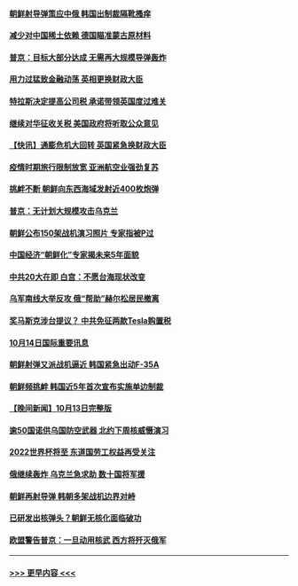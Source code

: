 #### [朝鲜射导弹策应中俄 韩国出制裁隔靴搔痒](../pages/prog202/a103551810.md?t=10151101) 
#### [减少对中国稀土依赖 德国瞄准蒙古原材料](../pages/prog202/a103551806.md?t=10151101) 
#### [普京：目标大部分达成 无需再大规模导弹轰炸](../pages/prog202/a103551804.md?t=10151101) 
#### [用力过猛致金融动荡 英相更换财政大臣](../pages/prog202/a103551802.md?t=10151101) 
#### [特拉斯决定提高公司税 承诺带领英国度过难关](../pages/prog202/a103551702.md?t=10151101) 
#### [继续对华征收关税 美国政府将听取公众意见](../pages/prog202/a103551636.md?t=10151101) 
#### [【快讯】通膨危机大回转 英国紧急换财政大臣](../pages/prog202/a103551633.md?t=10151101) 
#### [疫情时期旅行限制放宽 亚洲航空业强劲复苏](../pages/prog202/a103551625.md?t=10151101) 
#### [挑衅不断 朝鲜向东西海域发射近400枚炮弹](../pages/prog202/a103551638.md?t=10151101) 
#### [普京：无计划大规模攻击乌克兰](../pages/prog202/a103551495.md?t=10151101) 
#### [朝鲜公布150架战机演习照片 专家指被P过](../pages/prog202/a103551336.md?t=10151101) 
#### [中国经济“朝鲜化”专家揭未来5年面貌](../pages/prog202/a103551471.md?t=10151101) 
#### [中共20大在即 白宫：不愿台海现状改变](../pages/prog202/a103551415.md?t=10151101) 
#### [乌军南线大举反攻 俄“帮助”赫尔松居民撤离](../pages/prog202/a103551314.md?t=10151101) 
#### [奖马斯克涉台提议？ 中共免征两款Tesla购置税](../pages/prog202/a103551343.md?t=10151101) 
#### [10月14日国际重要讯息](../pages/prog202/a103551286.md?t=10151101) 
#### [朝鲜射弹又派战机逼近 韩国紧急出动F-35A](../pages/prog202/a103551231.md?t=10151101) 
#### [朝鲜频挑衅 韩国近5年首次宣布实施单边制裁](../pages/prog202/a103551226.md?t=10151101) 
#### [【晚间新闻】10月13日完整版](../pages/prog202/a103551025.md?t=10151101) 
#### [逾50国诺供乌国防空武器 北约下周核威慑演习](../pages/prog202/a103551071.md?t=10151101) 
#### [2022世界杯将至 东道国劳工权益再受关注](../pages/prog202/a103550906.md?t=10151101) 
#### [俄继续轰炸 乌克兰急求助 数十国将军援](../pages/prog202/a103550900.md?t=10151101) 
#### [朝鲜再射导弹 韩朝多架战机边界对峙](../pages/prog202/a103550814.md?t=10151101) 
#### [已研发出核弹头？朝鲜无核化面临破功](../pages/prog202/a103550898.md?t=10151101) 
#### [欧盟警告普京：一旦动用核武 西方将歼灭俄军](../pages/prog202/a103550763.md?t=10151101) 

----
#### [ >>> 更早内容 <<< ](../indexes/prog202-earlier.md)
